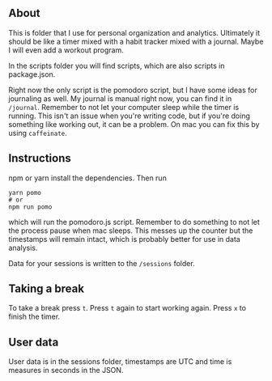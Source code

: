 ## About

This is folder that I use for personal organization and analytics. Ultimately it should be like a timer mixed with a habit tracker mixed with a journal. Maybe I will even add a workout program.

In the scripts folder you will find scripts, which are also scripts in package.json.

Right now the only script is the pomodoro script, but I have some ideas for journaling as well. My journal is manual right now, you can find it in `/journal`. Remember to not let your computer sleep while the timer is running. This isn't an issue when you're writing code, but if you're doing something like working out, it can be a problem. On mac you can fix this by using `caffeinate`.

## Instructions

npm or yarn install the dependencies. Then run

```
yarn pomo
# or
npm run pomo
```

which will run the pomodoro.js script. Remember to do something to not let the process pause when mac sleeps. This messes up the counter but the timestamps will remain intact, which is probably better for use in data analysis.

Data for your sessions is written to the `/sessions` folder.

## Taking a break
To take a break press `t`. Press `t` again to start working again. Press `x` to finish the timer.

## User data
User data is in the sessions folder, timestamps are UTC and time is measures in seconds in the JSON.
